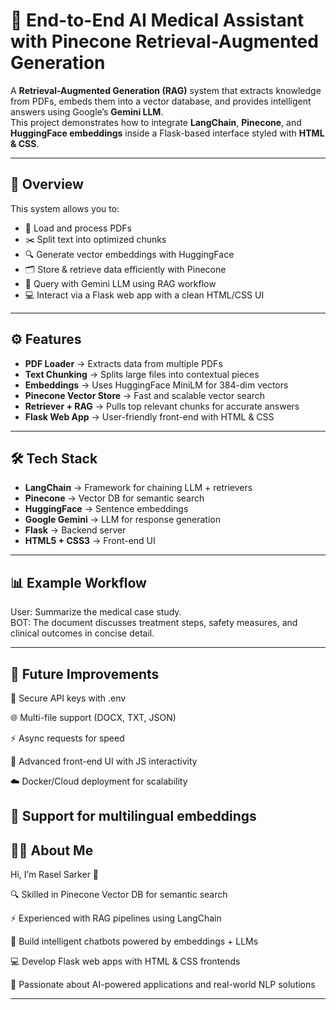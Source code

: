 # 📄 End-to-End AI Medical Assistant with Pinecone Retrieval-Augmented Generation

A **Retrieval-Augmented Generation (RAG)** system that extracts knowledge from PDFs, embeds them into a vector database, and provides intelligent answers using Google’s **Gemini LLM**.  
This project demonstrates how to integrate **LangChain**, **Pinecone**, and **HuggingFace embeddings** inside a Flask-based interface styled with **HTML & CSS**.  

---

## 📖 Overview

This system allows you to:

- 📂 Load and process PDFs  
- ✂️ Split text into optimized chunks  
- 🔍 Generate vector embeddings with HuggingFace  
- 🗂️ Store & retrieve data efficiently with Pinecone  
- 🤖 Query with Gemini LLM using RAG workflow  
- 💻 Interact via a Flask web app with a clean HTML/CSS UI  

---

## ⚙️ Features

- **PDF Loader** → Extracts data from multiple PDFs  
- **Text Chunking** → Splits large files into contextual pieces  
- **Embeddings** → Uses HuggingFace MiniLM for 384-dim vectors  
- **Pinecone Vector Store** → Fast and scalable vector search  
- **Retriever + RAG** → Pulls top relevant chunks for accurate answers  
- **Flask Web App** → User-friendly front-end with HTML & CSS  

---

## 🛠️ Tech Stack

- **LangChain** → Framework for chaining LLM + retrievers  
- **Pinecone** → Vector DB for semantic search  
- **HuggingFace** → Sentence embeddings  
- **Google Gemini** → LLM for response generation  
- **Flask** → Backend server  
- **HTML5 + CSS3** → Front-end UI  

---
## 📊 Example Workflow
User: Summarize the medical case study.  
BOT: The document discusses treatment steps, safety measures, and clinical outcomes in concise detail.

---
## 📌 Future Improvements

🔐 Secure API keys with .env

🌐 Multi-file support (DOCX, TXT, JSON)

⚡ Async requests for speed

🎨 Advanced front-end UI with JS interactivity

☁️ Docker/Cloud deployment for scalability

🧠 Support for multilingual embeddings
---

## 🙋‍♂️ About Me

Hi, I’m Rasel Sarker 👋

🔍 Skilled in Pinecone Vector DB for semantic search

⚡ Experienced with RAG pipelines using LangChain

🤖 Build intelligent chatbots powered by embeddings + LLMs

💻 Develop Flask web apps with HTML & CSS frontends

🚀 Passionate about AI-powered applications and real-world NLP solutions

---

